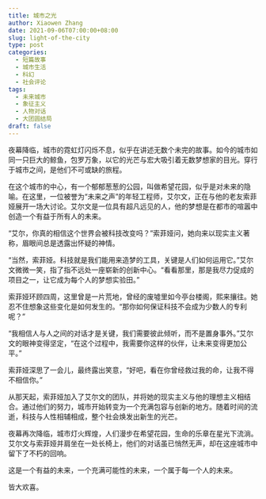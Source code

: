 ```yaml
---
title: 城市之光
author: Xiaowen Zhang
date: 2021-09-06T07:00:00+08:00
slug: light-of-the-city
type: post
categories:
  - 短篇故事
  - 城市生活
  - 科幻
  - 社会评论
tags:
  - 未来城市
  - 象征主义
  - 人物对话
  - 大团圆结局
draft: false
---
```


夜幕降临，城市的霓虹灯闪烁不息，似乎在讲述无数个未完的故事。如今的城市如同一只巨大的鲸鱼，包罗万象，以它的光芒与宏大吸引着无数梦想家的目光。穿行于城市之间，是他们不可或缺的旅程。

在这个城市的中心，有一个郁郁葱葱的公园，叫做希望花园，似乎是对未来的隐喻。在这里，一位被誉为“未来之声”的年轻工程师，艾尔文，正在与他的老友索菲娅展开一场大讨论。艾尔文是一位具有超凡远见的人，他的梦想是在都市的喧嚣中创造一个有益于所有人的未来。

“艾尔，你真的相信这个世界会被科技改变吗？”索菲娅问，她向来以现实主义著称，眉眼间总是透露出怀疑的神情。

“当然，索菲娅。科技就是我们能用来造梦的工具，关键是人们如何运用它。”艾尔文微微一笑，指了指不远处一座崭新的创新中心。“看看那里，那是我尽力促成的项目之一，让它成为每个人的梦想实验田。”

索菲娅环顾四周，这里曾是一片荒地，曾经的废墟里如今亭台楼阁，熙来攘往。她忍不住想象这些变化是如何发生的。“那你如何保证科技不会成为少数人的专利呢？”

“我相信人与人之间的对话才是关键，我们需要彼此倾听，而不是置身事外。”艾尔文的眼神变得坚定，“在这个过程中，我需要你这样的伙伴，让未来变得更加公平。”

索菲娅深思了一会儿，最终露出笑意，“好吧，看在你曾经救过我的命，让我不得不相信你。”

从那天起，索菲娅加入了艾尔文的团队，并将她的现实主义与他的理想主义相结合。通过他们的努力，城市开始转变为一个充满包容与创新的地方。随着时间的流逝，科技与人性相辅相成，整个社会焕发出新生的光芒。

夜幕再次降临，城市灯火辉煌，人们漫步在希望花园，生命的乐章在星光下流淌。艾尔文与索菲娅并肩坐在一处长椅上，他们的对话虽已悄然无声，却在这座城市中留下了不朽的回响。

这是一个有益的未来，一个充满可能性的未来，一个属于每一个人的未来。

皆大欢喜。